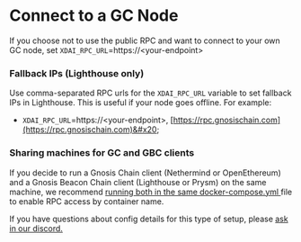 # Connect to a GC Node

If you choose not to use the public RPC and want to connect to your own GC node, set `XDAI_RPC_URL`=https://\<your-endpoint>&#x20;

### **Fallback IPs (Lighthouse only)**

Use comma-separated RPC urls for the `XDAI_RPC_URL` variable to set fallback IPs in Lighthouse. This is useful if your node goes offline. For example:

* `XDAI_RPC_URL`=https://\<your-endpoint>, [https://rpc.gnosischain.com](https://rpc.gnosischain.com)&#x20;

### **Sharing machines for GC and GBC clients**

If you decide to run a Gnosis Chain client (Nethermind or OpenEthereum) and a Gnosis Beacon Chain client (Lighthouse or Prysm) on the same machine, we recommend [running both in the same docker-compose.yml ](https://docs.docker.com/compose/extends/)file to enable RPC access by container name. &#x20;

If you have questions about config details for this type of setup, please [ask in our discord.](https://discord.gg/gnosischain)


